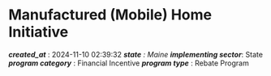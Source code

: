 # Manufactured (Mobile) Home Initiative 
 ***created_at*** : 2024-11-10 02:39:32 
 ***state** : Maine 
 **implementing sector***: State 
 ***program category*** : Financial Incentive 
 ***program type*** : Rebate Program 
 